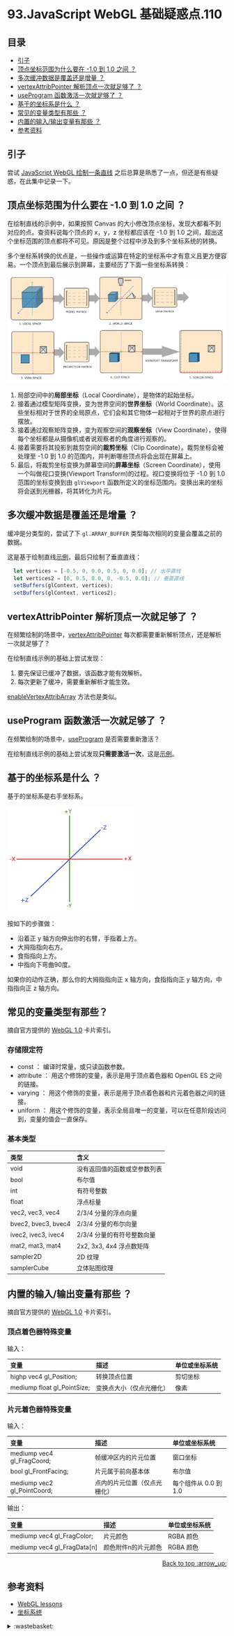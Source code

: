 # 93.JavaScript WebGL 基础疑惑点.110
## <a name="index"></a> 目录
- [引子](#start)
- [顶点坐标范围为什么要在 -1.0 到 1.0 之间 ？](#ques1)
- [多次缓冲数据是覆盖还是增量 ？](#ques2)
- [vertexAttribPointer 解析顶点一次就足够了 ？](#ques3)
- [useProgram 函数激活一次就足够了 ？](#ques4)
- [基于的坐标系是什么 ？](#ques5)
- [常见的变量类型有那些 ？](#ques6)
- [内置的输入/输出变量有那些 ？](#ques7)
- [参考资料](#reference)

## <a name="start"></a> 引子
尝试 [JavaScript WebGL 绘制一条直线][url-pre] 之后总算是熟悉了一点，但还是有些疑惑，在此集中记录一下。

## <a name="ques1"></a> 顶点坐标范围为什么要在 -1.0 到 1.0 之间 ？
在绘制直线的示例中，如果按照 Canvas 的大小修改顶点坐标，发现大都看不到对应的点。查资料说每个顶点的 x，y，z 坐标都应该在 -1.0 到 1.0 之间，超出这个坐标范围的顶点都将不可见。原因是整个过程中涉及到多个坐标系统的转换。

多个坐标系转换的优点是，一些操作或运算在特定的坐标系中才有意义且更方便容易。一个顶点到最后展示到屏幕，主要经历了下面一些坐标系转换：

![93-coordinate][url-local-1]

1. 局部空间中的**局部坐标**（Local Coordinate），是物体的起始坐标。
2. 接着通过模型矩阵变换，变为世界空间的**世界坐标**（World Coordinate）。这些坐标相对于世界的全局原点，它们会和其它物体一起相对于世界的原点进行摆放。
3. 接着通过观察矩阵变换，变为观察空间的**观察坐标**（View Coordinate），使得每个坐标都是从摄像机或者说观察者的角度进行观察的。
4. 接着需要将其投影到裁剪空间的**裁剪坐标**（Clip Coordinate）。裁剪坐标会被处理至 -1.0 到 1.0 的范围内，并判断哪些顶点将会出现在屏幕上。
5. 最后，将裁剪坐标变换为屏幕空间的**屏幕坐标**（Screen Coordinate），使用一个叫做视口变换(Viewport Transform)的过程。视口变换将位于 -1.0 到 1.0 范围的坐标变换到由 `glViewport` 函数所定义的坐标范围内。变换出来的坐标将会送到光栅器，将其转化为片元。

## <a name="ques2"></a> 多次缓冲数据是覆盖还是增量 ？
缓冲是分类型的，尝试了下 `gl.ARRAY_BUFFER` 类型每次相同的变量会覆盖之前的数据。

这是基于绘制直线[示例][url-5]，最后只绘制了垂直直线：
```js
  let vertices = [-0.5, 0, 0.0, 0.5, 0, 0.0]; // 水平直线
  let vertices2 = [0, 0.5, 0.0, 0, -0.5, 0.0]; // 垂直直线
  setBuffers(glContext, vertices);
  setBuffers(glContext, vertices2);
```

## <a name="ques3"></a> vertexAttribPointer 解析顶点一次就足够了 ？
在频繁绘制的场景中，[vertexAttribPointer][url-2] 每次都需要重新解析顶点，还是解析一次就足够了？

在绘制直线示例的基础上尝试发现：
1. 要先保证已缓冲了数据，该函数才能有效解析。
2. 每次更新了缓冲，需要重新解析才能生效。

[enableVertexAttribArray][url-3] 方法也是类似。
## <a name="ques4"></a> useProgram 函数激活一次就足够了 ？
在频繁绘制的场景中，[useProgram][url-7] 是否需要重新激活？

在绘制直线示例的基础上尝试发现**只需要激活一次**，这是[示例][url-6]。

## <a name="ques5"></a> 基于的坐标系是什么 ？
基于的坐标系是右手坐标系。

![93-right][url-local-2]

按如下的步骤做：
- 沿着正 y 轴方向伸出你的右臂，手指着上方。
- 大拇指指向右方。
- 食指指向上方。
- 中指向下弯曲90度。

如果你的动作正确，那么你的大拇指指向正 x 轴方向，食指指向正 y 轴方向，中指指向正 z 轴方向。

## <a name="ques6"></a> 常见的变量类型有那些？
摘自官方提供的 [WebGL 1.0][url-9] 卡片索引。
### 存储限定符
- const ： 编译时常量，或只读函数参数。
- attribute ： 用这个修饰的变量，表示是用于顶点着色器和 OpenGL ES 之间的链接。
- varying ： 用这个修饰的变量，表示是用于顶点着色器和片元着色器之间的链接。
- uniform ： 用这个修饰的变量，表示全局且唯一的变量，可以在任意阶段访问到，变量的值会一直保存。

### 基本类型
类型 | 含义
:------- | :--------
void | 没有返回值的函数或空参数列表
bool  | 布尔值
int | 有符号整数
float | 浮点标量
vec2, vec3, vec4 | 2/3/4 分量的浮点向量
bvec2, bvec3, bvec4 | 2/3/4 分量的布尔向量
ivec2, ivec3, ivec4 | 2/3/4 分量的有符号整数向量
mat2, mat3, mat4 | 2x2, 3x3, 4x4 浮点数矩阵
sampler2D | 2D 纹理
samplerCube | 立体贴图纹理

## <a name="ques7"></a> 内置的输入/输出变量有那些 ？
摘自官方提供的 [WebGL 1.0][url-9] 卡片索引。

### 顶点着色器特殊变量
输入：

变量 | 描述 | 单位或坐标系统
:------- | :-------- | :--------
highp vec4 gl_Position; | 转换顶点位置 | 剪切坐标
mediump float gl_PointSize; | 变换点大小（仅点光栅化） | 像素

### 片元着色器特殊变量
输入：

变量 | 描述 | 单位或坐标系统
:------- | :-------- | :--------
mediump vec4 gl_FragCoord; | 帧缓冲区内的片元位置 | 窗口坐标
bool gl_FrontFacing; | 片元属于前向基本体 | 布尔值
mediump vec2 gl_PointCoord; | 点内的片元位置（仅点光栅化） | 每个组件从 0.0 到 1.0


输出：

变量 | 描述 | 单位或坐标系统
:------- | :-------- | :--------
mediump vec4 gl_FragColor; | 片元颜色 |  RGBA 颜色
mediump vec4 gl_FragData[n] | 颜色附件n的片元颜色 | RGBA 颜色


<div align="right"><a href="#index">Back to top :arrow_up:</a></div>


## <a name="reference"></a> 参考资料
- [WebGL lessons][url-8]
- [坐标系统][url-4]

[url-pre]:https://github.com/XXHolic/segment/issues/109
[url-1]:https://developer.mozilla.org/en-US/docs/Web/API/WebGLRenderingContext/bufferSubData
[url-2]:https://developer.mozilla.org/en-US/docs/Web/API/WebGLRenderingContext/vertexAttribPointer
[url-3]:https://developer.mozilla.org/en-US/docs/Web/API/WebGLRenderingContext/enableVertexAttribArray
[url-4]:https://learnopengl-cn.github.io/01%20Getting%20started/08%20Coordinate%20Systems/
[url-5]:https://xxholic.github.io/lab/segment/93/buffer.html
[url-6]:https://xxholic.github.io/lab/segment/93/use-program.html
[url-7]:https://developer.mozilla.org/en-US/docs/Web/API/WebGLRenderingContext/useProgram
[url-8]:https://webglfundamentals.org/
[url-9]:https://xxholic.github.io/segment/resource/webgl-1.0.pdf



[url-local-1]:../images/93/1.png
[url-local-2]:../images/93/2.png

<details>
<summary>:wastebasket:</summary>

最近看了芥川龙之介的小说《河童》，里面构建的河童世界真是让我涨了见识。下面是一些摘录。

> 河童分娩也跟我们人类一样，要请医生和产婆帮忙。但临产的时候，做父亲的就像打电话似的对着做母亲的下身大声问到：“你好好考虑一下愿不愿意生到这个世界上来，再回答我。”

> 募集遗传义勇队——，健全的雌雄河童们，为了消灭恶性遗传，去和不健全的雌雄河童结婚吧！

在河童的世界里有一个《职工屠宰法》，被解雇的河童职工会被宰掉，把肉做成各种食物。这样可以保持市场肉价平稳以及解除饿死的境况。

</details>

